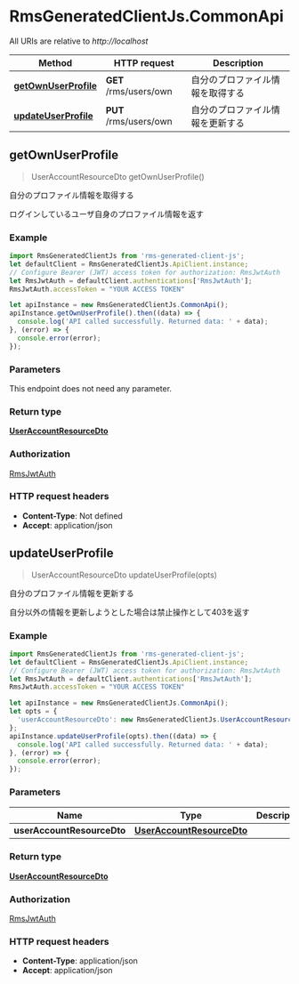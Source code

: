 # RmsGeneratedClientJs.CommonApi

All URIs are relative to *http://localhost*

Method | HTTP request | Description
------------- | ------------- | -------------
[**getOwnUserProfile**](CommonApi.md#getOwnUserProfile) | **GET** /rms/users/own | 自分のプロファイル情報を取得する
[**updateUserProfile**](CommonApi.md#updateUserProfile) | **PUT** /rms/users/own | 自分のプロファイル情報を更新する



## getOwnUserProfile

> UserAccountResourceDto getOwnUserProfile()

自分のプロファイル情報を取得する

ログインしているユーザ自身のプロファイル情報を返す

### Example

```javascript
import RmsGeneratedClientJs from 'rms-generated-client-js';
let defaultClient = RmsGeneratedClientJs.ApiClient.instance;
// Configure Bearer (JWT) access token for authorization: RmsJwtAuth
let RmsJwtAuth = defaultClient.authentications['RmsJwtAuth'];
RmsJwtAuth.accessToken = "YOUR ACCESS TOKEN"

let apiInstance = new RmsGeneratedClientJs.CommonApi();
apiInstance.getOwnUserProfile().then((data) => {
  console.log('API called successfully. Returned data: ' + data);
}, (error) => {
  console.error(error);
});

```

### Parameters

This endpoint does not need any parameter.

### Return type

[**UserAccountResourceDto**](UserAccountResourceDto.md)

### Authorization

[RmsJwtAuth](../README.md#RmsJwtAuth)

### HTTP request headers

- **Content-Type**: Not defined
- **Accept**: application/json


## updateUserProfile

> UserAccountResourceDto updateUserProfile(opts)

自分のプロファイル情報を更新する

自分以外の情報を更新しようとした場合は禁止操作として403を返す

### Example

```javascript
import RmsGeneratedClientJs from 'rms-generated-client-js';
let defaultClient = RmsGeneratedClientJs.ApiClient.instance;
// Configure Bearer (JWT) access token for authorization: RmsJwtAuth
let RmsJwtAuth = defaultClient.authentications['RmsJwtAuth'];
RmsJwtAuth.accessToken = "YOUR ACCESS TOKEN"

let apiInstance = new RmsGeneratedClientJs.CommonApi();
let opts = {
  'userAccountResourceDto': new RmsGeneratedClientJs.UserAccountResourceDto() // UserAccountResourceDto | 
};
apiInstance.updateUserProfile(opts).then((data) => {
  console.log('API called successfully. Returned data: ' + data);
}, (error) => {
  console.error(error);
});

```

### Parameters


Name | Type | Description  | Notes
------------- | ------------- | ------------- | -------------
 **userAccountResourceDto** | [**UserAccountResourceDto**](UserAccountResourceDto.md)|  | [optional] 

### Return type

[**UserAccountResourceDto**](UserAccountResourceDto.md)

### Authorization

[RmsJwtAuth](../README.md#RmsJwtAuth)

### HTTP request headers

- **Content-Type**: application/json
- **Accept**: application/json

